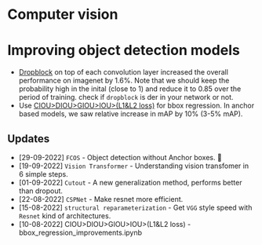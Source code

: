 # Computer vision


# Improving object detection models
- [Dropblock](https://arxiv.org/pdf/1810.12890.pdf) on top of each convolution layer increased the overall performance on imagenet by 1.6%. Note that we should keep the probability high in the inital (close to 1) and reduce it to 0.85 over the period of training. check if `dropblock` is der in your network or not. 
- Use [CIOU>DIOU>GIOU>IOU>(L1&L2 loss)](bbox_regression_improvements.ipynb) for bbox regression. In anchor based models, we saw relative increase in mAP by 10% (3-5% mAP). 


## Updates 
- [29-09-2022] `FCOS` - Object detection without Anchor boxes. :construction_worker:
- [19-09-2022] `Vision Transformer` - Understanding vision transfomer in 6 simple steps. 
- [01-09-2022] `Cutout` - A new generalization method, performs better than dropout. 
- [22-08-2022] `CSPNet` - Make resnet more efficient. 
- [15-08-2022] `structural reparameterization` - Get `VGG` style speed with `Resnet` kind of architectures. 
- [10-08-2022] CIOU>DIOU>GIOU>IOU>(L1&L2 loss) - bbox_regression_improvements.ipynb


